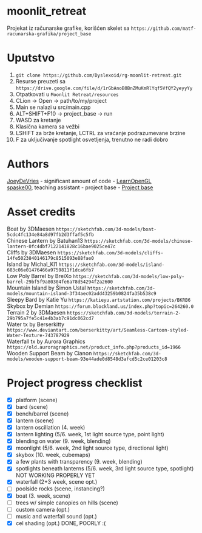 # moonlit_retreat
Projekat iz računarske grafike, korišćen skelet sa `https://github.com/matf-racunarska-grafika/project_base`

# Uputstvo
1. `git clone https://github.com/Dyslexoid/rg-moonlit-retreat.git`
2. Resurse preuzeti sa `https://drive.google.com/file/d/1rGbAnoB0BnZMuKmRlYqf5VfQY2yeyyYy`
3. Otpatkovati u `Moonlit Retreat/resources`
4. CLion -> Open -> path/to/my/project
5. Main se nalazi u src/main.cpp
6. ALT+SHIFT+F10 -> project_base -> run
7. WASD za kretanje
8. Klasična kamera sa vežbi
9. LSHIFT za brže kretanje, LCTRL za vraćanje podrazumevane brzine
10. F za uključivanje spotlight osvetljenja, trenutno ne radi dobro

# Authors

[JoeyDeVries](https://github.com/JoeyDeVries/) - significant amount of code - [LearnOpenGL](https://github.com/JoeyDeVries/LearnOpenGL)  
[spaske00](https://github.com/spaske00), teaching assistant - project base - [Project base](https://github.com/matf-racunarska-grafika/project_base/)

# Asset credits
Boat by 3DMaesen				`https://sketchfab.com/3d-models/boat-5cdc4fc134e84a8d97fb2d3ffaf5c5fb`  
Chinese Lantern by Batuhan13	`https://sketchfab.com/3d-models/chinese-lantern-0fc4dbf7122141828c16bae9025ce47c`  
Cliffs by 3DMaesen				`https://sketchfab.com/3d-models/cliffs-14fe5023840146179c8515093e88fae0`  
Island by Michal_Kl1			`https://sketchfab.com/3d-models/island-683c06e01476466a9759811f1dca6fb7`  
Low Poly Barrel by BreiXo		`https://sketchfab.com/3d-models/low-poly-barrel-29bf5f9a80304fe6a78d54294f2a2600`  
Mountain Island by Šimon Ustal	`https://sketchfab.com/3d-models/mountain-island-3f34aec02add43259b0824fa35b538c9`  
Sleepy Bard by Katie Yu			`https://katieyu.artstation.com/projects/BKRB6`  
Skybox by Demian				`https://forum.blockland.us/index.php?topic=264260.0`  
Terrain 2 by 3DMaesen			`https://sketchfab.com/3d-models/terrain-2-29b795a7fe5c41e4b3ab7c91dc062cd7`  
Water tx by Berserkitty			`https://www.deviantart.com/berserkitty/art/Seamless-Cartoon-styled-Water-Texture-743787929`  
Waterfall tx by Aurora Graphics	`https://old.auroragraphics.net/product_info.php?products_id=1966`  
Wooden Support Beam by Cianon	`https://sketchfab.com/3d-models/wooden-support-beam-93e44ade0d8548d3afcd5c2ce01203c8`  

# Project progress checklist
- [x] platform (scene)
- [x] bard (scene)
- [x] bench/barrel (scene)
- [x] lantern (scene)
- [x] lantern oscillation (4. week)
- [x] lantern lighting (5/6. week, 1st light source type, point light)
- [x] blending on water (9. week, blending)
- [x] moonlight (5/6. week, 2nd light source type, directional light)
- [x] skybox (10. week, cubemaps)
- [x] a few plants with transparency (9. week, blending)
- [x] spotlights beneath lanterns (5/6. week, 3rd light source type, spotlight) NOT WORKING PROPERLY YET
- [x] waterfall	(2+3 week, scene opt.)
- [ ] poolside rocks (scene, instancing?)
- [x] boat (3. week, scene)
- [ ] trees w/ simple canopies on hills (scene)
- [ ] custom camera (opt.)
- [ ] music and waterfall sound	(opt.)
- [x] cel shading (opt.) DONE, POORLY :(
